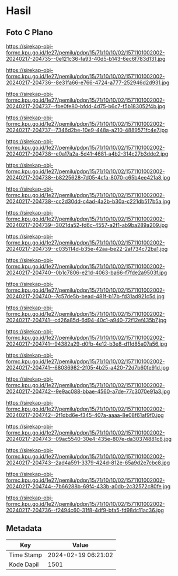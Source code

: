 # Hasil

## Foto C Plano

https://sirekap-obj-formc.kpu.go.id/1e27/pemilu/pdpr/15/71/10/10/02/1571101002002-20240217-204735--0e121c36-fa93-40d5-b143-6ec6f783d131.jpg

https://sirekap-obj-formc.kpu.go.id/1e27/pemilu/pdpr/15/71/10/10/02/1571101002002-20240217-204736--8e31fa66-e766-4724-a777-252946d2d931.jpg

https://sirekap-obj-formc.kpu.go.id/1e27/pemilu/pdpr/15/71/10/10/02/1571101002002-20240217-204737--fbe0fe80-bfdd-4d75-b6c7-f5b183052f4b.jpg

https://sirekap-obj-formc.kpu.go.id/1e27/pemilu/pdpr/15/71/10/10/02/1571101002002-20240217-204737--7346d2be-10e9-448a-a210-4889571fc4e7.jpg

https://sirekap-obj-formc.kpu.go.id/1e27/pemilu/pdpr/15/71/10/10/02/1571101002002-20240217-204738--e0a17a2a-5d41-4681-a4b2-314c27b3dde2.jpg

https://sirekap-obj-formc.kpu.go.id/1e27/pemilu/pdpr/15/71/10/10/02/1571101002002-20240217-204738--b8225628-7d05-4cfa-8070-c65b4ee421a8.jpg

https://sirekap-obj-formc.kpu.go.id/1e27/pemilu/pdpr/15/71/10/10/02/1571101002002-20240217-204738--cc2d30dd-c4ad-4a2b-b30a-c221db517b5a.jpg

https://sirekap-obj-formc.kpu.go.id/1e27/pemilu/pdpr/15/71/10/10/02/1571101002002-20240217-204739--3021da52-fd6c-4557-a2f1-ab9ba289a209.jpg

https://sirekap-obj-formc.kpu.go.id/1e27/pemilu/pdpr/15/71/10/10/02/1571101002002-20240217-204739--c035114d-b35e-42aa-be22-2af734c72ba1.jpg

https://sirekap-obj-formc.kpu.go.id/1e27/pemilu/pdpr/15/71/10/10/02/1571101002002-20240217-204740--0b1c7806-e21d-4063-ba66-f7fde2a9503f.jpg

https://sirekap-obj-formc.kpu.go.id/1e27/pemilu/pdpr/15/71/10/10/02/1571101002002-20240217-204740--7c57de5b-bead-481f-b17b-fd31ad921c5d.jpg

https://sirekap-obj-formc.kpu.go.id/1e27/pemilu/pdpr/15/71/10/10/02/1571101002002-20240217-204741--cd26a85d-6d94-40c1-a940-72f12ef435b7.jpg

https://sirekap-obj-formc.kpu.go.id/1e27/pemilu/pdpr/15/71/10/10/02/1571101002002-20240217-204741--94382a29-d0fb-4e12-b3e8-d11d85a07a56.jpg

https://sirekap-obj-formc.kpu.go.id/1e27/pemilu/pdpr/15/71/10/10/02/1571101002002-20240217-204741--68036982-2f05-4b25-a420-72d7b60fe91d.jpg

https://sirekap-obj-formc.kpu.go.id/1e27/pemilu/pdpr/15/71/10/10/02/1571101002002-20240217-204742--9e9ac088-bbae-4560-a7de-77c3070e91a3.jpg

https://sirekap-obj-formc.kpu.go.id/1e27/pemilu/pdpr/15/71/10/10/02/1571101002002-20240217-204742--2f1dbd6e-f345-407a-aaaa-8e08f61af9f0.jpg

https://sirekap-obj-formc.kpu.go.id/1e27/pemilu/pdpr/15/71/10/10/02/1571101002002-20240217-204743--09ac5540-30e4-435e-807e-da30374881c8.jpg

https://sirekap-obj-formc.kpu.go.id/1e27/pemilu/pdpr/15/71/10/10/02/1571101002002-20240217-204743--2ad4a591-3379-424d-812e-65a9d2e7cbc8.jpg

https://sirekap-obj-formc.kpu.go.id/1e27/pemilu/pdpr/15/71/10/10/02/1571101002002-20240217-204744--7b66288b-69f4-433b-a0db-2c32572c80fe.jpg

https://sirekap-obj-formc.kpu.go.id/1e27/pemilu/pdpr/15/71/10/10/02/1571101002002-20240217-204736--f2494c60-31f8-4df9-bfa5-fd98dc11ac36.jpg


## Metadata

| Key        | Value               |
| ---------- | ------------------- |
| Time Stamp | 2024-02-19 06:21:02 |
| Kode Dapil | 1501                |



